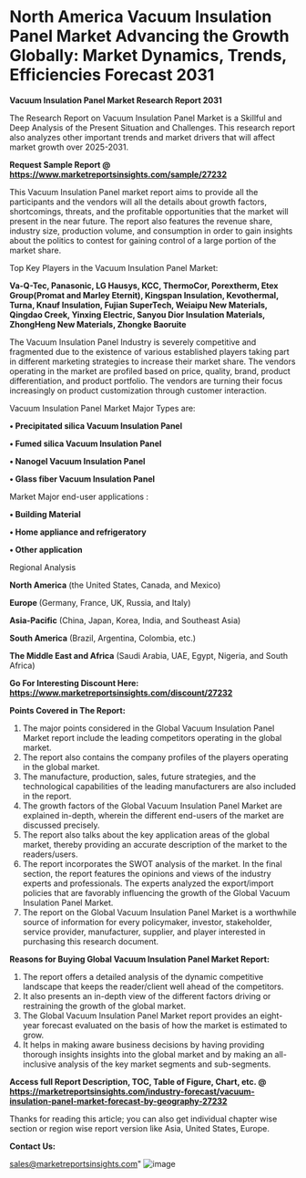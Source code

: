  # North America Vacuum Insulation Panel Market Advancing the Growth Globally: Market Dynamics, Trends, Efficiencies Forecast 2031

<strong>Vacuum Insulation Panel Market Research Report 2031</strong>

The Research Report on Vacuum Insulation Panel Market is a Skillful and Deep Analysis of the Present Situation and Challenges. This research report also analyzes other important trends and market drivers that will affect market growth over 2025-2031.

<strong>Request Sample Report @ <a href=https://www.marketreportsinsights.com/sample/27232>https://www.marketreportsinsights.com/sample/27232</a></strong>

This Vacuum Insulation Panel market report aims to provide all the participants and the vendors will all the details about growth factors, shortcomings, threats, and the profitable opportunities that the market will present in the near future. The report also features the revenue share, industry size, production volume, and consumption in order to gain insights about the politics to contest for gaining control of a large portion of the market share.

Top Key Players in the Vacuum Insulation Panel Market:

<strong>Va-Q-Tec, Panasonic, LG Hausys, KCC, ThermoCor, Porextherm, Etex Group(Promat and Marley Eternit), Kingspan Insulation, Kevothermal, Turna, Knauf Insulation, Fujian SuperTech, Weiaipu New Materials, Qingdao Creek, Yinxing Electric, Sanyou Dior Insulation Materials, ZhongHeng New Materials, Zhongke Baoruite</strong>

The Vacuum Insulation Panel Industry is severely competitive and fragmented due to the existence of various established players taking part in different marketing strategies to increase their market share. The vendors operating in the market are profiled based on price, quality, brand, product differentiation, and product portfolio. The vendors are turning their focus increasingly on product customization through customer interaction.

Vacuum Insulation Panel Market Major Types are:

<strong>• Precipitated silica Vacuum Insulation Panel

• Fumed silica Vacuum Insulation Panel

• Nanogel Vacuum Insulation Panel

• Glass fiber Vacuum Insulation Panel</strong>

Market Major end-user applications :

<strong>• Building Material

• Home appliance and refrigeratory

• Other application</strong>

Regional Analysis

</u><strong><b>North America</b></strong> (the United States, Canada, and Mexico)

<strong><b>Europe </b></strong>(Germany, France, UK, Russia, and Italy)

<strong><b>Asia-Pacific</b></strong> (China, Japan, Korea, India, and Southeast Asia)

<strong><b>South America</b></strong> (Brazil, Argentina, Colombia, etc.)

<strong><b>The Middle East and Africa</b></strong> (Saudi Arabia, UAE, Egypt, Nigeria, and South Africa)

<strong>Go For Interesting Discount Here: <a href=https://www.marketreportsinsights.com/discount/27232>https://www.marketreportsinsights.com/discount/27232</a></strong>

<strong>Points Covered in The Report:</strong>
<ol>
  <li>The major points considered in the Global Vacuum Insulation Panel Market report include the leading competitors operating in the global market.</li>
  <li>The report also contains the company profiles of the players operating in the global market.</li>
  <li>The manufacture, production, sales, future strategies, and the technological capabilities of the leading manufacturers are also included in the report.</li>
  <li>The growth factors of the Global Vacuum Insulation Panel Market are explained in-depth, wherein the different end-users of the market are discussed precisely.</li>
  <li>The report also talks about the key application areas of the global market, thereby providing an accurate description of the market to the readers/users.</li>
  <li>The report incorporates the SWOT analysis of the market. In the final section, the report features the opinions and views of the industry experts and professionals. The experts analyzed the export/import policies that are favorably influencing the growth of the Global Vacuum Insulation Panel Market.</li>
  <li>The report on the Global Vacuum Insulation Panel Market is a worthwhile source of information for every policymaker, investor, stakeholder, service provider, manufacturer, supplier, and player interested in purchasing this research document.</li>
</ol>
<strong>Reasons for Buying Global Vacuum Insulation Panel Market Report:</strong>

<ol>
  <li>The report offers a detailed analysis of the dynamic competitive landscape that keeps the reader/client well ahead of the competitors.</li>
  <li>It also presents an in-depth view of the different factors driving or restraining the growth of the global market.</li>
  <li>The Global Vacuum Insulation Panel Market report provides an eight-year forecast evaluated on the basis of how the market is estimated to grow.</li>
  <li>It helps in making aware business decisions by having providing thorough insights insights into the global market and by making an all-inclusive analysis of the key market segments and sub-segments.</li>
</ol>
<strong>Access full Report Description, TOC, Table of Figure, Chart, etc. @ <a href=https://marketreportsinsights.com/industry-forecast/vacuum-insulation-panel-market-forecast-by-geography-27232>https://marketreportsinsights.com/industry-forecast/vacuum-insulation-panel-market-forecast-by-geography-27232</a></strong>


Thanks for reading this article; you can also get individual chapter wise section or region wise report version like Asia, United States, Europe.

<strong>Contact Us:</strong>

sales@marketreportsinsights.com"
![image](https://github.com/user-attachments/assets/20d33be9-d86f-4f11-9fdf-f80f18955805)
